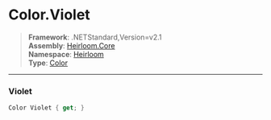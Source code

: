 # Color.Violet

> **Framework**: .NETStandard,Version=v2.1  
> **Assembly**: [Heirloom.Core][0]  
> **Namespace**: [Heirloom][0]  
> **Type**: [Color][1]

--------------------------------------------------------------------------------

### Violet

```cs
Color Violet { get; }
```

[0]: ../Heirloom.Core.md
[1]: Heirloom.Color.md
